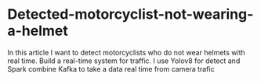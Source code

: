 # Detected-motorcyclist-not-wearing-a-helmet
In this article I want to detect motorcyclists who do not wear helmets with real time.
Build a real-time system for traffic.
I use Yolov8 for detect and Spark combine Kafka to take a data real time from camera trafic
